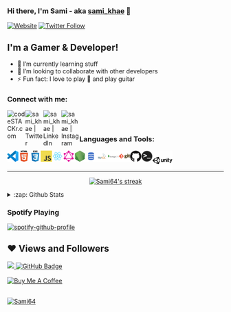 ### Hi there, I'm Sami - aka [sami_khae][website] 👋

[![Website](https://img.shields.io/website?label=samuelpaintsil-beta.netlify.app&style=for-the-badge&url=https%3A%2F%2Fsamuelkowpaintsil.vercel.app)](https://samuelkowpaintsil.vercel.app/)
[![Twitter Follow](https://img.shields.io/twitter/follow/sami_khae?color=1DA1F2&logo=twitter&style=for-the-badge)](https://twitter.com/intent/follow?original_referer=https%3A%2F%2Fgithub.com%2Fsami_khae&screen_name=sami_khae)
## I'm a Gamer & Developer!


- 🌱 I’m currently learning stuff
- 👯 I’m looking to collaborate with other developers
- ⚡ Fun fact: I love to play :basketball: and play guitar

### Connect with me:

[<img align="left" alt="codeSTACKr.com" width="42px" src="https://img.icons8.com/dusk/64/000000/domain.png" />][website]
[<img align="left" alt="sami_khae | Twitter" width="42px" src="https://img.icons8.com/fluent/48/000000/twitter.png" />][twitter]
[<img align="left" alt="sami_khae | LinkedIn" width="42px" src="https://img.icons8.com/fluent/48/000000/linkedin.png" />][linkedin]
[<img align="left" alt="sami_khae | Instagram" width="42px" src="https://img.icons8.com/fluent/48/000000/instagram-new.png" />][instagram]

<br />
<br />

### Languages and Tools:

<img align="left" alt="Visual Studio Code" width="26px" src="https://raw.githubusercontent.com/github/explore/80688e429a7d4ef2fca1e82350fe8e3517d3494d/topics/visual-studio-code/visual-studio-code.png" />
<img align="left" alt="HTML5" width="26px" src="https://raw.githubusercontent.com/github/explore/80688e429a7d4ef2fca1e82350fe8e3517d3494d/topics/html/html.png" />
<img align="left" alt="CSS3" width="26px" src="https://raw.githubusercontent.com/github/explore/80688e429a7d4ef2fca1e82350fe8e3517d3494d/topics/css/css.png" />
<img align="left" alt="JavaScript" width="26px" src="https://raw.githubusercontent.com/github/explore/80688e429a7d4ef2fca1e82350fe8e3517d3494d/topics/javascript/javascript.png" />
<img align="left" alt="React" width="26px" src="https://raw.githubusercontent.com/github/explore/80688e429a7d4ef2fca1e82350fe8e3517d3494d/topics/react/react.png" />
<img align="left" alt="GraphQL" width="26px" src="https://raw.githubusercontent.com/github/explore/80688e429a7d4ef2fca1e82350fe8e3517d3494d/topics/graphql/graphql.png" />
<img align="left" alt="Node.js" width="26px" src="https://raw.githubusercontent.com/github/explore/80688e429a7d4ef2fca1e82350fe8e3517d3494d/topics/nodejs/nodejs.png" />
<img align="left" alt="SQL" width="26px" src="https://raw.githubusercontent.com/github/explore/80688e429a7d4ef2fca1e82350fe8e3517d3494d/topics/sql/sql.png" />
<img align="left" alt="MySQL" width="26px" src="https://raw.githubusercontent.com/github/explore/80688e429a7d4ef2fca1e82350fe8e3517d3494d/topics/mysql/mysql.png" />
<img align="left" alt="MongoDB" width="26px" src="https://raw.githubusercontent.com/github/explore/80688e429a7d4ef2fca1e82350fe8e3517d3494d/topics/mongodb/mongodb.png" />
<img align="left" alt="Git" width="26px" src="https://raw.githubusercontent.com/github/explore/80688e429a7d4ef2fca1e82350fe8e3517d3494d/topics/git/git.png" />
<img align="left" alt="GitHub" width="26px" src="https://raw.githubusercontent.com/github/explore/78df643247d429f6cc873026c0622819ad797942/topics/github/github.png" />
<img align="left" alt="Terminal" width="26px" src="https://raw.githubusercontent.com/github/explore/80688e429a7d4ef2fca1e82350fe8e3517d3494d/topics/terminal/terminal.png" />
<img align="left" alt="Unity" width="46px" src="https://raw.githubusercontent.com/github/explore/80688e429a7d4ef2fca1e82350fe8e3517d3494d/topics/unity/unity.png" />

<br />
<br />

---
<p align="center">
    <a href="https://github.com/Sami64/github-readme-streak-stats">
        <img title="🔥 Get streak stats for your profile at git.io/streak-stats" alt="Sami64's streak" src="https://github-readme-streak-stats.herokuapp.com/?user=Sami64&theme=black-ice&hide_border=true&stroke=0000&background=060A0CD0"/>
    </a>
</p>

<details>
  <summary>:zap: Github Stats</summary>

<img align="left" alt="Sami64's Github Stats" src="https://github-readme-stats.sami64.vercel.app/api?username=Sami64&show_icons=true&hide_border=true&count_private=true&theme=vue-dark" />
  
  <a href="https://github.com/Sami64/github-readme-stats"><img alt="Samuel Kow Paintsil's Top Languages" src="https://github-readme-stats.sami64.vercel.app/api/top-langs/?username=Sami64&langs_count=8&count_private=true&layout=compact&theme=react&hide_border=true&bg_color=0D1117" /></a>
  <br/><br/>
  <b>Note:</b> Top languages is only a metric of the languages my public code consists of and doesn't reflect experience or skill level.
  
  <br/>
<br/>

<a href="https://github.com/Sami64/github-readme-activity-graph"><img alt="Samuel Kow Paintsil's Activity Graph" src="https://activity-graph.herokuapp.com/graph?username=Sami64&bg_color=0D1117&color=5BCDEC&line=5BCDEC&point=FFFFFF&hide_border=true" /></a>

</details>

[website]: https://sami-portfolio-beta.netlify.app/
[twitter]: https://twitter.com/sami_khae
[instagram]: https://instagram.com/sami_khae
[linkedin]: https://linkedin.com/in/samuel-kow-p-200724124
### Spotify Playing
[![spotify-github-profile](https://spotify-github-profile.kittinanx.com/api/view?uid=qv8j2qb1t7k9xrlq2f5mvg7sa&cover_image=true&theme=default&show_offline=true&background_color=121212&interchange=false)](https://spotify-github-profile.vercel.app/api/view?uid=qv8j2qb1t7k9xrlq2f5mvg7sa&redirect=true)


## ❤ Views and Followers
<a href="https://github.com/Sami64/github-profile-views-counter">
    <img src="https://komarev.com/ghpvc/?username=Sami64">
</a>
<a href="https://github.com/Sami64?tab=followers"><img src="https://img.shields.io/github/followers/Sami64?label=Followers&style=social" alt="GitHub Badge"></a>

<br/>
<br/>
<a href="https://www.buymeacoffee.com/smashbros54" target="_blank"><img src="https://cdn.buymeacoffee.com/buttons/v2/default-green.png" alt="Buy Me A Coffee" style="height: 60px !important;width: 217px !important;" ></a>

<br/>
<br/>
<p align="left"> <a href="https://github.com/ryo-ma/github-profile-trophy"><img src="https://github-profile-trophy.vercel.app/?username=Sami64" alt="Sami64" /></a> </p>
